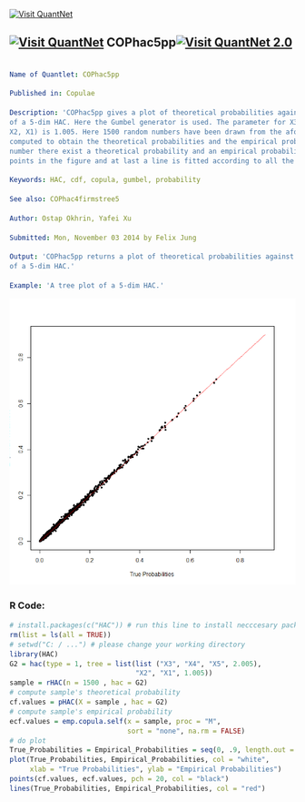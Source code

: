 
[<img src="https://github.com/QuantLet/Styleguide-and-FAQ/blob/master/pictures/banner.png" width="880" alt="Visit QuantNet">](http://quantlet.de/index.php?p=info)

## [<img src="https://github.com/QuantLet/Styleguide-and-Validation-procedure/blob/master/pictures/qloqo.png" alt="Visit QuantNet">](http://quantlet.de/) **COPhac5pp**[<img src="https://github.com/QuantLet/Styleguide-and-Validation-procedure/blob/master/pictures/QN2.png" width="60" alt="Visit QuantNet 2.0">](http://quantlet.de/d3/ia)

```yaml

Name of Quantlet: COPhac5pp
 
Published in: Copulae

Description: 'COPhac5pp gives a plot of theoretical probabilities against empirical probabilities under the context
of a 5-dim HAC. Here the Gumbel generator is used. The parameter for X3, X4, X4 equals 2.005 and for ((X3, X4, X5),
X2, X1) is 1.005. Here 1500 random numbers have been drawn from the aforementioned HAC and this sample then will be
computed to obtain the theoretical probabilities and the empirical probabilities. Hence for every drawn random 
number there exist a theoretical probability and an empirical probability. We plot for every such pair in black
points in the figure and at last a line is fitted according to all the scatter points in red.'
  
Keywords: HAC, cdf, copula, gumbel, probability

See also: COPhac4firmstree5

Author: Ostap Okhrin, Yafei Xu

Submitted: Mon, November 03 2014 by Felix Jung
     
Output: 'COPhac5pp returns a plot of theoretical probabilities against empirical probabilities under the context
of a 5-dim HAC.'

Example: 'A tree plot of a 5-dim HAC.'


```

![Picture1](COPhac5pp.png)

### R Code:
```r
# install.packages(c("HAC")) # run this line to install necccesary package
rm(list = ls(all = TRUE))
# setwd("C: / ...") # please change your working directory
library(HAC)
G2 = hac(type = 1, tree = list(list ("X3", "X4", "X5", 2.005),
                               "X2", "X1", 1.005))
sample = rHAC(n = 1500 , hac = G2)
# compute sample's theoretical probability
cf.values = pHAC(X = sample , hac = G2)
# compute sample's empirical probability
ecf.values = emp.copula.self(x = sample, proc = "M", 
                             sort = "none", na.rm = FALSE)
# do plot
True_Probabilities = Empirical_Probabilities = seq(0, .9, length.out = 100)
plot(True_Probabilities, Empirical_Probabilities, col = "white",
     xlab = "True Probabilities", ylab = "Empirical Probabilities")
points(cf.values, ecf.values, pch = 20, col = "black")
lines(True_Probabilities, Empirical_Probabilities, col = "red")
```
